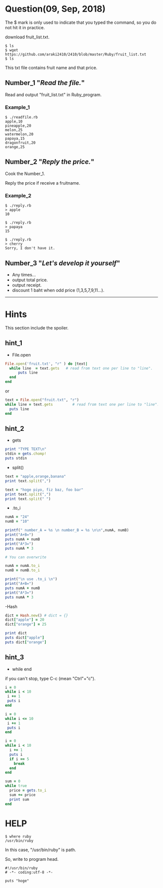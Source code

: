 Question(09, Sep, 2018)
====

The $ mark is only used to indicate that you typed the command, so you do not hit it in practice.

download fruit_list.txt.
```shell
$ ls
$ wget https://github.com/araki2410/2410/blob/master/Ruby/fruit_list.txt
$ ls
```

This txt file contains fruit name and that price.
 
## Number_1 "*Read the file.*"
Read and output "fruit_list.txt" in Ruby_program.

### Example_1
```shell
$ ./readfile.rb
apple,10
pineapple,20
melon,25
watermelon,20
papaya,15
dragonfruit,20
orange,25
```

## Number_2 "*Reply the price.*"
Cook the Number_1.

Reply the price if receive a fruitname.

### Example_2
```shell
$ ./reply.rb
> apple
10

$ ./reply.rb
> papaya
15

$ ./reply.rb
> cherry
Sorry, I don't have it. 
```


## Number_3 "*Let's develop it yourself*"
- Any times...
- output total price.
- output receipt.
- discount 1 baht when odd price (1,3,5,7,9,11...).

----
# Hints

This section include the spoiler.

## hint_1
- File.open
```ruby
File.open('fruit.txt', "r" ) do |text|
  while line  = text.gets   # read from text one per line to "line".
      puts line
  end
end
```

or

```ruby
text = File.open("fruit.txt", "r")
while line = text.gets         # read from text one per line to "line".
  puts line
end
```


## hint_2

- gets
```ruby
print "TYPE TEXT\n"
stdin = gets.chomp!
puts stdin
```
- split()
```ruby
text = "apple,orange,banana"
print text.split(",")

text = "hoge piyo, fiz baz, foo bar"
print text.split(",")
print text.split(" ")

```

- .to_i
```ruby
numA = "24"
numB = "10"

printf(" number_A = %s \n number_B = %s \n\n",numA, numB)
print("A+B=")
puts numA + numB
print("A*3=")
puts numA * 3

# You can overwrite

numA = numA.to_i
numB = numB.to_i

print("\n use .to_i \n")
print("A+B=")
puts numA + numB
print("A*3=")
puts numA * 3

```

-Hash
```ruby
dict = Hash.new() # dict = {}
dict["apple"] = 20
dict["orange"] = 25

print dict
puts dict["apple"]
puts dict["orange"]

```

## hint_3
- while end

if you can't stop, type C-c (mean "Ctrl"+"c").

```ruby
i = 0
while i < 10
 i += 1
 puts i     
end
```
```ruby
i = 0
while i <= 10
 i += 1
 puts i
end
```
```ruby
i = 0
while i < 10
  i += 1
  puts i
  if i == 5
    break
  end   
end
```
```ruby
sum = 0
while true
  price = gets.to_i
  sum += price
  print sum
end
```

# HELP
```shell
$ where ruby
/usr/bin/ruby
```
In this case, "/usr/bin/ruby" is path.


So, write to program head.
```
#!/usr/bin/ruby
# -*- coding:utf-8 -*-

puts "hoge"
```
